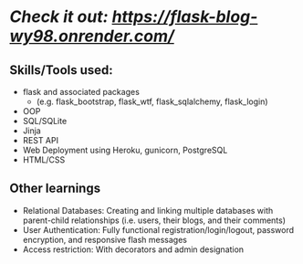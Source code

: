 # *Check it out: https://flask-blog-wy98.onrender.com/*

## Skills/Tools used:
* flask and associated packages
  * (e.g. flask_bootstrap, flask_wtf, flask_sqlalchemy, flask_login)  
* OOP  
* SQL/SQLite
* Jinja
* REST API
* Web Deployment using Heroku, gunicorn, PostgreSQL
* HTML/CSS

## **Other learnings**
* Relational Databases: Creating and linking multiple databases with parent-child relationships (i.e. users, their blogs, and their comments)
* User Authentication: Fully functional registration/login/logout, password encryption, and responsive flash messages
* Access restriction: With decorators and admin designation

